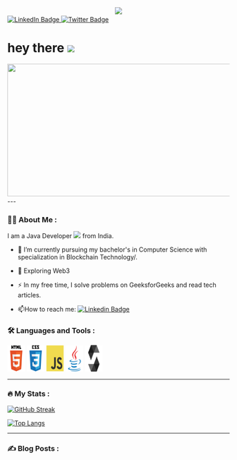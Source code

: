 <div id="header" align="center">
  <img src="https://media.giphy.com/media/M9gbBd9nbDrOTu1Mqx/giphy.gif" width="100"/>
</div>

<div id="badges">
  <a href="https://www.linkedin.com/in/mitali-sinha-e007/">
    <img src="https://img.shields.io/badge/LinkedIn-blue?style=for-the-badge&logo=linkedin&logoColor=white" alt="LinkedIn Badge"/>
  </a>
  <a href="https://twitter.com/SussyBakaxP_">
    <img src="https://img.shields.io/badge/Twitter-blue?style=for-the-badge&logo=twitter&logoColor=white" alt="Twitter Badge"/>
  </a>
</div>

<h1>
  hey there
  <img src="https://media.giphy.com/media/hvRJCLFzcasrR4ia7z/giphy.gif" width="30px"/>
</h1>
<div align="center">
  <img src="https://media.giphy.com/media/dWesBcTLavkZuG35MI/giphy.gif" width="600" height="300"/>
</div>
---

### :woman_technologist: About Me :

I am a Java Developer <img src="https://media.giphy.com/media/WUlplcMpOCEmTGBtBW/giphy.gif" width="30"> from India.
- :telescope: I’m currently pursuing my bachelor's in Computer Science with specialization in Blockchain Technology/\.

- :seedling: Exploring Web3

- :zap: In my free time, I solve problems on GeeksforGeeks and read tech articles.

- :mailbox:How to reach me: [![Linkedin Badge](https://img.shields.io/badge/-LinkedIn-blue?style=flat&logo=Linkedin&logoColor=white)](https://www.linkedin.com/in/mitali-sinha-e007/)

### :hammer_and_wrench: Languages and Tools :

<div>
  <img src="https://github.com/devicons/devicon/blob/master/icons/html5/html5-original-wordmark.svg" width="40" height="60">
  <img src="https://github.com/devicons/devicon/blob/master/icons/css3/css3-original-wordmark.svg" width="40" height="60">
  <img src="https://github.com/devicons/devicon/blob/master/icons/javascript/javascript-original.svg" width="40" height="60">
  <img src="https://github.com/devicons/devicon/blob/master/icons/java/java-original.svg" width="40" height="60">
  <img src="https://github.com/devicons/devicon/blob/master/icons/solidity/solidity-original.svg" width="40" height="60">
  </div>
  
  ---

### :fire: My Stats :

[![GitHub Streak](http://github-readme-streak-stats.herokuapp.com?user=mitzis&theme=dark&background=000000)](https://git.io/streak-stats)


[![Top Langs](https://github-readme-stats.vercel.app/api/top-langs/?username=mitzis&layout=compact&theme=vision-friendly-dark)](https://github.com/mitzis/github-readme-stats)

---

### :writing_hand: Blog Posts :


  
